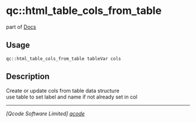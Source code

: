 qc::html_table_cols_from_table
==============================

part of [Docs](.)

Usage
-----
`qc::html_table_cols_from_table tableVar cols`

Description
-----------
Create or update cols from table data structure<br/>use table to set label and name if not already set in col

----------------------------------
*[Qcode Software Limited] [qcode]*

[qcode]: www.qcode.co.uk "Qcode Software"